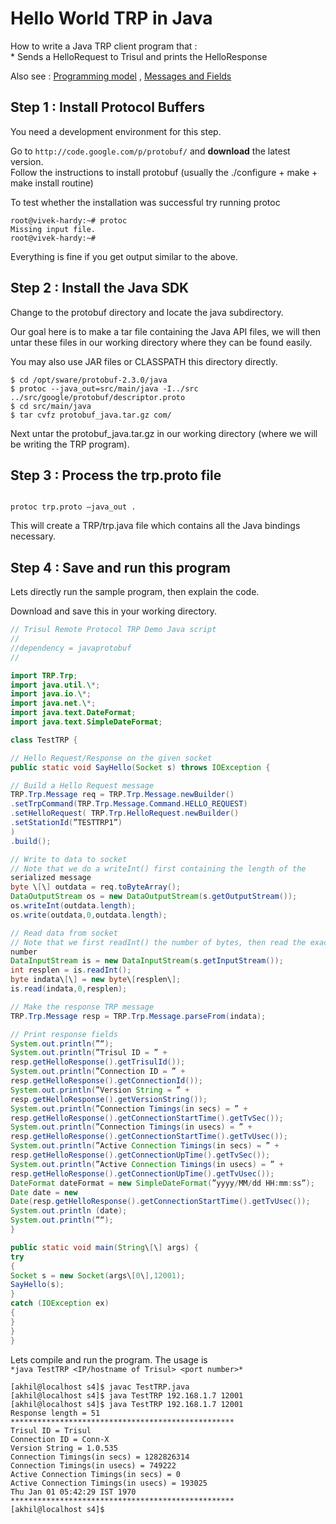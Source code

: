 # Hello World TRP in Java

How to write a Java TRP client program that :  
\* Sends a HelloRequest to Trisul and prints the HelloResponse

Also see : [Programming model](trpprogmodel.html) , [Messages and
Fields](/docs/ref/trpproto.html)

## Step 1 : Install Protocol Buffers

You need a development environment for this step.

Go to `http://code.google.com/p/protobuf/` and **download** the latest
version.  
Follow the instructions to install protobuf (usually the ./configure +
make + make install routine)

To test whether the installation was successful try running protoc

    root@vivek-hardy:~# protoc
    Missing input file.
    root@vivek-hardy:~#

Everything is fine if you get output similar to the above.

## Step 2 : Install the Java SDK

Change to the protobuf directory and locate the java subdirectory.

Our goal here is to make a tar file containing the Java API files, we
will then untar these files in our working directory where they can be
found easily.

<note tip>

You may also use JAR files or CLASSPATH this directory directly.

</note>

```
$ cd /opt/sware/protobuf-2.3.0/java
$ protoc --java_out=src/main/java -I../src ../src/google/protobuf/descriptor.proto
$ cd src/main/java
$ tar cvfz protobuf_java.tar.gz com/
```

Next untar the protobuf_java.tar.gz in our working directory (where we
will be writing the TRP program).

## Step 3 : Process the trp.proto file

<code>  
protoc trp.proto —java_out .  
</code>

This will create a TRP/trp.java file which contains all the Java
bindings necessary.

## Step 4 : Save and run this program

Lets directly run the sample program, then explain the code.

Download and save this in your working directory.

```java
// Trisul Remote Protocol TRP Demo Java script  
//  
//dependency = javaprotobuf  
//

import TRP.Trp;  
import java.util.\*;  
import java.io.\*;  
import java.net.\*;  
import java.text.DateFormat;  
import java.text.SimpleDateFormat;

class TestTRP {

// Hello Request/Response on the given socket  
public static void SayHello(Socket s) throws IOException {

// Build a Hello Request message  
TRP.Trp.Message req = TRP.Trp.Message.newBuilder()  
.setTrpCommand(TRP.Trp.Message.Command.HELLO_REQUEST)  
.setHelloRequest( TRP.Trp.HelloRequest.newBuilder()  
.setStationId(”TESTTRP1”)  
)  
.build();

// Write to data to socket  
// Note that we do a writeInt() first containing the length of the
serialized message  
byte \[\] outdata = req.toByteArray();  
DataOutputStream os = new DataOutputStream(s.getOutputStream());  
os.writeInt(outdata.length);  
os.write(outdata,0,outdata.length);

// Read data from socket  
// Note that we first readInt() the number of bytes, then read the exact
number  
DataInputStream is = new DataInputStream(s.getInputStream());  
int resplen = is.readInt();  
byte indata\[\] = new byte\[resplen\];  
is.read(indata,0,resplen);

// Make the response TRP message  
TRP.Trp.Message resp = TRP.Trp.Message.parseFrom(indata);

// Print response fields  
System.out.println(”“);  
System.out.println(”Trisul ID = ” +
resp.getHelloResponse().getTrisulId());  
System.out.println(”Connection ID = ” +
resp.getHelloResponse().getConnectionId());  
System.out.println(”Version String = ” +
resp.getHelloResponse().getVersionString());  
System.out.println(”Connection Timings(in secs) = ” +
resp.getHelloResponse().getConnectionStartTime().getTvSec());  
System.out.println(”Connection Timings(in usecs) = ” +
resp.getHelloResponse().getConnectionStartTime().getTvUsec());  
System.out.println(”Active Connection Timings(in secs) = ” +
resp.getHelloResponse().getConnectionUpTime().getTvSec());  
System.out.println(”Active Connection Timings(in usecs) = ” +
resp.getHelloResponse().getConnectionUpTime().getTvUsec());  
DateFormat dateFormat = new SimpleDateFormat(”yyyy/MM/dd HH:mm:ss”);  
Date date = new
Date(resp.getHelloResponse().getConnectionStartTime().getTvUsec());  
System.out.println (date);  
System.out.println(”“);  
}

public static void main(String\[\] args) {  
try  
{  
Socket s = new Socket(args\[0\],12001);  
SayHello(s);  
}  
catch (IOException ex)  
{  
}  
}  
}
```

Lets compile and run the program. The usage is  
``` *java TestTRP <IP/hostname of Trisul> <port number>* ```

    [akhil@localhost s4]$ javac TestTRP.java
    [akhil@localhost s4]$ java TestTRP 192.168.1.7 12001
    [akhil@localhost s4]$ java TestTRP 192.168.1.7 12001
    Response length = 51
    **************************************************
    Trisul ID = Trisul
    Connection ID = Conn-X
    Version String = 1.0.535
    Connection Timings(in secs) = 1282826314
    Connection Timings(in usecs) = 749222
    Active Connection Timings(in secs) = 0
    Active Connection Timings(in usecs) = 193025
    Thu Jan 01 05:42:29 IST 1970
    **************************************************
    [akhil@localhost s4]$

